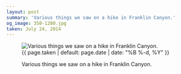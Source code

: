 ```yaml
---
layout: post
summary: 'Various things we saw on a hike in Franklin Canyon.'
og_image: 350-1280.jpg
taken: July 24, 2014
---
```


<figure class="post">
<img alt="Various things we saw on a hike in Franklin Canyon." sizes="(min-width: 700px) 50vw, calc(100vw - 2rem)" src="{{ site.assets_url }}/350-640.jpg" srcset="{{ site.assets_url }}/350-1280.jpg 1280w, {{ site.assets_url }}/350-960.jpg 960w, {{ site.assets_url }}/350-640.jpg 640w, {{ site.assets_url }}/350-320.jpg 320w"/>
<figcaption>
<time>{{ page.taken | default: page.date | date: "%B %-d, %Y" }}</time>
<p>Various things we saw on a hike in Franklin Canyon.</p>
</figcaption>
</figure>
